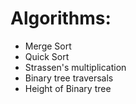 # Algorithms:  

* Merge Sort  
* Quick Sort  
* Strassen's multiplication  
* Binary tree traversals  
* Height of Binary tree  



    
